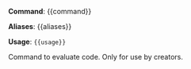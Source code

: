 **Command**: {{command}}

**Aliases**: {{aliases}}

**Usage**: `{{usage}}`


Command to evaluate code. Only for use by creators.
